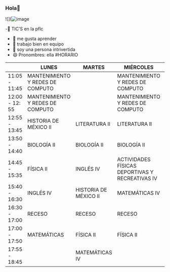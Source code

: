 ### Hola👋

![](![image](https://user-images.githubusercontent.com/113738910/218569973-9d0b09f0-b3fa-4d10-a5d8-7d132c78219e.png)

-🔭 TIC’S en la pflc
- 🌱 me gusta aprender 
- 👯 trabajo bien en equipo 
- 💬 soy una persona intrivertida
- 😄 Pronombres: ella
#HORARIO

|                | LUNES                            | MARTES                | MIÉRCOLES                                        | JUEVES                   | VIERNES                |
|----------------|----------------------------------|-----------------------|--------------------------------------------------|--------------------------|------------------------|
| 11:05 - 11:45  | MANTENIMIENTO Y REDES DE COMPUTO |                       | MANTENIMIENTO Y REDES DE COMPUTO                 |                          |                        |
| 12:00 - 12: 55 | MANTENIMIENTO Y REDES DE COMPUTO |                       | MANTENIMIENTO Y REDES DE COMPUTO                 |                          | COMUNIDADES VIRTUALES  |
| 12:55 - 13:45  | HISTORIA DE MÉXICO II            | LITERATURA II         | LITERATURA II                                    | COMUNIDADES VIRTUALES    | COMUNIDADES VIRTUALES  |
| 13:50 - 14:40  | BIOLOGÍA II                      | BIOLOGÍA II           | BIOLOGÍA II                                      | BIOLOGÍA II              | LITERATURA II          |
| 14:45 - 15:35  | FÍSICA II                        | INGLÉS IV             | ACTIVIDADES FÍSICAS DEPORTIVAS Y RECREATIVAS  IV | HISTORIA DE MÉXICO II    | MATEMÁTICAS IV         |
| 15:40 - 16:30  | INGLÉS IV                        | HISTORIA DE MÉXICO II | MATEMÁTICAS IV                                   | MATEMÁTICAS IV           | INGLÉS IV              |
| 16:30 - 17:00  | RECESO                           | RECESO                | RECESO                                           | RECESO                   | RECESO                 |
| 17:00 - 17:50  | MATEMÁTICAS                      | FÍSICA II             | FÍSICA II                                        | FÍSICA II                | FÍSICA II              |
|  17:55 - 18:45 |                                  | MATEMÁTICAS IV        |                                                  | ORIENTACIÓN EDUCATIVA IV |                        |
